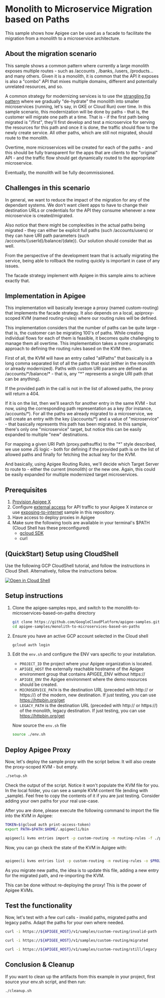 # Monolith to Microservice Migration based on Paths

This sample shows how Apigee can be used as a facade to facilitate the migration from a monolith to a microservice architecture.

## About the migration scenario

This sample shows a common pattern where currently a large monolith exposes multiple routes - such as /accounts , /banks, /users, /products... and many others. Given it is a monolith, it is common that the API it exposes is also a "combo" API that mixes multiple domains, different and potentially unrelated resources, and so.

A common strategy for modernizing services is to use the [strangling fig pattern](https://martinfowler.com/bliki/StranglerFigApplication.html) where we gradually "de-hydrate" the monolith into smaller microservices (running, let's say, in GKE or Cloud Run) over time. In this sample scenario, this modernization will be done by paths - that is, the customer will migrate one path at a time. That is - if the first path being migrated is "/first", they'll first develop and test a microservice for serving the resources for this path and once it is done, the traffic should flow to the newly create service. All other paths, which are still not migrated, should route to the monolith.

Overtime, more microservices will be created for each of the paths - and this should be fully transparent for the apps that are clients to the "original" API - and the traffic flow should get dynamically routed to the appropriate microservice.

Eventually, the monolith will be fully decommissioned.

## Challenges in this scenario

In general, we want to reduce the impact of the migration for any of the dependant systems. We don't want client apps to have to change their destination URLs or credentials for the API they consume whenever a new microservice is created/migrated.

Also notice that there might be complexities in the actual paths being migrated - they can either be explicit full paths (such /accounts/users) or they can have URI path parameters (such /accounts/{userId}/balance/{date}). Our solution should consider that as well.

From the perspective of the development team that is actually migrating the service, being able to rollback the routing quickly is important in case of any issues.

The facade strategy implement with Apigee in this sample aims to achieve exactly that.

## Implementation in Apigee

This implementation will basically leverage a proxy (named custom-routing) that implements the facade strategy. It also depends on a local, apiproxy-scoped KVM (named routing-rules) where our routing rules will be defined.

This implementation considers that the number of paths can be quite large - that is, the customer can be migrating 100's of paths. While creating individual flows for each of them is feasible, it becomes quite challenging to manage them all overtime. This implementation takes a more programatic approach to defining the routing rules based on the KVM then.

First of all, the KVM will have an entry called "allPaths" that basically is a long comma separated list of all the paths that exist (either in the monolith or already modernized). Paths with custom URI params are defined as /accounts/\*/balance/\* - that is, any "\*" represents a single URI path (that can be anything).

If the provided path in the call is not in the list of allowed paths, the proxy will return a 404.

If it is on the list, then we'll search for another entry in the same KVM - but now, using the corresponding path representation as a key (for instance, /accounts/\*). For all the paths we already migrated to a microservice, we will create an entry with the key (/accounts/\*) and a value of "microservice" - that basically represents this path has been migrated. In this sample, there's only one "microservice" target, but notice this can be easily expanded to multiple "new" destinations.

For mapping a given URI Path (proxy.pathsuffix) to the "\*" style described, we use some JS logic - both for defining if the provided path is on the list of allowed paths and finally for fetching the actual key for the KVM.

And basically, using Apigee Routing Rules, we'll decide which Target Server to route to - either the current (monolith) or the new one. Again, this could be easily expanded for multiple modernized target microservices.

## Prerequisites

1. [Provision Apigee X](https://cloud.google.com/apigee/docs/api-platform/get-started/provisioning-intro)
2. Configure [external access](https://cloud.google.com/apigee/docs/api-platform/get-started/configure-routing#external-access) for API traffic to your Apigee X instance or use [exposing-to-internet](../exposing-to-internet/README.md) sample in this repository.
3. Have access to deploy proxies in Apigee
4. Make sure the following tools are available in your terminal's $PATH (Cloud Shell has these preconfigured)
   - [gcloud SDK](https://cloud.google.com/sdk/docs/install)
   - curl

## (QuickStart) Setup using CloudShell

Use the following GCP CloudShell tutorial, and follow the instructions in Cloud Shell. Alternatively, follow the instructions below.

[![Open in Cloud Shell](https://gstatic.com/cloudssh/images/open-btn.png)](https://ssh.cloud.google.com/cloudshell/open?cloudshell_git_repo=https://github.com/GoogleCloudPlatform/apigee-samples&cloudshell_git_branch=main&cloudshell_workspace=.&cloudshell_tutorial=monolith-to-microservices-based-on-paths/docs/cloudshell-tutorial.md)

## Setup instructions

1. Clone the apigee-samples repo, and switch to the monolith-to-microservices-based-on-paths directory

   ```bash
   git clone https://github.com/GoogleCloudPlatform/apigee-samples.git
   cd apigee-samples/monolith-to-microservices-based-on-paths
   ```

2. Ensure you have an active GCP account selected in the Cloud shell

   ```bash
   gcloud auth login
   ```

3. Edit the `env.sh` and configure the ENV vars specific to your installation.

   - `PROJECT_ID` the project where your Apigee organization is located.
   - `APIGEE_HOST` the externally reachable hostname of the Apigee environment group that contains APIGEE_ENV without https://
   - `APIGEE_ENV` the Apigee environment where the demo resources should be created.
   - `MICROSERVICE_PATH` is the destination URL (preceded with http:// or https://) of the modern, new destination. If just testing, you can use https://httpbin.org/get
   - `LEGACY_PATH` is the destination URL (preceded with http:// or https://) of the monolith, legacy destination. If just testing, you can use https://httpbin.org/get

   Now source the `env.sh` file

   ```bash
   source ./env.sh
   ```

## Deploy Apigee Proxy

Now, let's deploy the sample proxy with the script below. It will also create the proxy-scoped KVM - but empty.

```bash
./setup.sh
```

Check the output of the script. Notice it won't populate the KVM file for you. In the local folder, you can see a sample KVM content file (ending with \_sample). Feel free to copy
the contents of it if you are just testing. Consider adding your own paths for your real use-case.

After you are done, please execute the following command to import the file into the KVM in Apigee:

```bash
TOKEN=$(gcloud auth print-access-token)
export PATH=$PATH:$HOME/.apigeecli/bin

apigeecli kvms entries import -p custom-routing -m routing-rules -f ./proxy__custom-routing__routing-rules__kvmfile__0.json -o $PROJECT_ID -t $TOKEN > /dev/null 2>&1

```

Now, you can go check the state of the KVM in Apigee with:

```bash

apigeecli kvms entries list -p custom-routing -m routing-rules -o $PROJECT_ID -t $TOKEN
```

As you migrate new paths, the idea is to update this file, adding a new entry for the migrated path, and re-importing the KVM.

This can be done without re-deploying the proxy! This is the power of Apigee KVMs.

## Test the functionality

Now, let's test with a few curl calls - invalid paths, migrated paths and legacy paths. Adapt the paths for your own where needed.

```bash
curl -i https://${APIGEE_HOST}/v1/samples/custom-routing/invalid-path
```

```bash
curl -i https://${APIGEE_HOST}/v1/samples/custom-routing/migrated
```

```bash
curl -i https://${APIGEE_HOST}/v1/samples/custom-routing/still/legacy
```

## Conclusion & Cleanup

If you want to clean up the artifacts from this example in your project, first source your env.sh script, and then run:

```bash
./cleanup.sh
```
